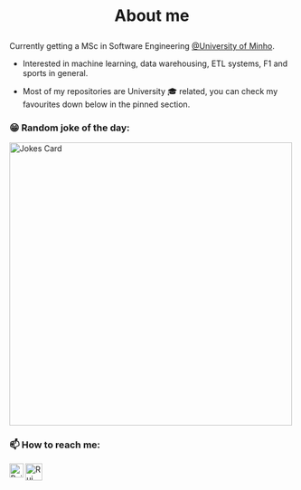 # <p align="center">About me</p>
Currently getting a MSc in Software Engineering [@University of Minho](https://www.uminho.pt/PT).<br />

- Interested in machine learning, data warehousing, ETL systems, F1 and sports in general. 

- Most of my repositories are University 🎓 related, you can check my favourites down below in the pinned section. 



### 😁 Random joke of the day:
<img src="https://readme-jokes.vercel.app/api?theme=tokyonight" alt="Jokes Card" width=500px/>

### 📫 How to reach me:

<a href="https://www.linkedin.com/in/rguilhermemonteiro/"><img align="left" src="https://raw.githubusercontent.com/yushi1007/yushi1007/main/images/linkedin.svg" alt="Rui Guilherme Monteiro | LinkedIn" width="25px"/></a>

<a href="mailto:guilhermemonteiro01@hotmail.com?Subject=[GITHUB] Entrar em contacto"><img align="left" src="https://user-images.githubusercontent.com/62104686/152224895-2300d1bb-f5a9-45f3-aa4e-7fdb3e29be96.png" alt="Rui Guilherme Monteiro" width="30px"/></a>
